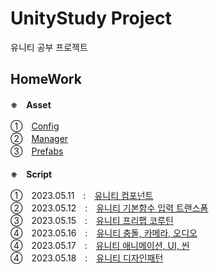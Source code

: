 # UnityStudy Project
유니티 공부 프로젝트

## HomeWork
**※　Asset**

①　[Config](https://github.com/dongyoonq/UnityStudyProject/tree/master/Assets/Homework/Config)<BR>
②　[Manager](https://github.com/dongyoonq/UnityStudyProject/tree/master/Assets/Homework/Manager)<BR>
③　[Prefabs](https://github.com/dongyoonq/UnityStudyProject/tree/master/Assets/Homework/Prefabs)
<BR><BR>
**※　Script**
  
①　2023.05.11　:　[유니티 컴포넌트](https://github.com/dongyoonq/My-First-Project/tree/master/Assets/Homework/2023.05.11)<BR>
②　2023.05.12　:　[유니티 기본함수 입력 트랜스폼](https://github.com/dongyoonq/UnityStudyProject/tree/master/Assets/Homework/2023.05.12)<BR>
③　2023.05.15　:　[유니티 프리팹 코루틴](https://github.com/dongyoonq/UnityStudyProject/tree/master/Assets/Homework/2023.05.15)<BR>
④　2023.05.16　:　[유니티 충돌, 카메라, 오디오](https://github.com/dongyoonq/UnityStudyProject/tree/master/Assets/Homework/2023.05.16)<BR>
④　2023.05.17　:　[유니티 애니메이션, UI, 씬](https://github.com/dongyoonq/UnityStudyProject/tree/master/Assets/Homework/2023.05%2017)<BR>
④　2023.05.18　:　[유니티 디자인패턴](https://github.com/dongyoonq/UnityStudyProject/tree/master/Assets/Homework/2023.05%2018)<BR>
